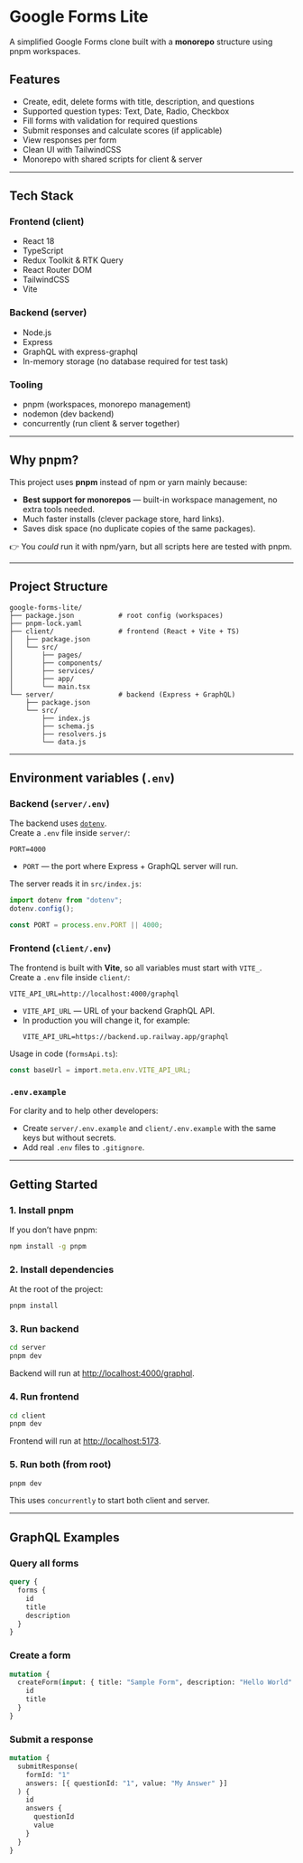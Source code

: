 # Google Forms Lite

A simplified Google Forms clone built with a **monorepo** structure using pnpm workspaces.

## Features

- Create, edit, delete forms with title, description, and questions
- Supported question types: Text, Date, Radio, Checkbox
- Fill forms with validation for required questions
- Submit responses and calculate scores (if applicable)
- View responses per form
- Clean UI with TailwindCSS
- Monorepo with shared scripts for client & server

---

## Tech Stack

### Frontend (client)

- React 18
- TypeScript
- Redux Toolkit & RTK Query
- React Router DOM
- TailwindCSS
- Vite

### Backend (server)

- Node.js
- Express
- GraphQL with express-graphql
- In-memory storage (no database required for test task)

### Tooling

- pnpm (workspaces, monorepo management)
- nodemon (dev backend)
- concurrently (run client & server together)

---

## Why pnpm?

This project uses **pnpm** instead of npm or yarn mainly because:

- **Best support for monorepos** — built-in workspace management, no extra tools needed.
- Much faster installs (clever package store, hard links).
- Saves disk space (no duplicate copies of the same packages).

👉 You _could_ run it with npm/yarn, but all scripts here are tested with pnpm.

---

## Project Structure

```
google-forms-lite/
├── package.json           # root config (workspaces)
├── pnpm-lock.yaml
├── client/                # frontend (React + Vite + TS)
│   ├── package.json
│   └── src/
│       ├── pages/
│       ├── components/
│       ├── services/
│       ├── app/
│       └── main.tsx
└── server/                # backend (Express + GraphQL)
    ├── package.json
    └── src/
        ├── index.js
        ├── schema.js
        ├── resolvers.js
        └── data.js
```

---

## Environment variables (`.env`)

### Backend (`server/.env`)

The backend uses [`dotenv`](https://www.npmjs.com/package/dotenv).  
Create a `.env` file inside `server/`:

```env
PORT=4000
```

- `PORT` — the port where Express + GraphQL server will run.

The server reads it in `src/index.js`:

```js
import dotenv from "dotenv";
dotenv.config();

const PORT = process.env.PORT || 4000;
```

### Frontend (`client/.env`)

The frontend is built with **Vite**, so all variables must start with `VITE_`.  
Create a `.env` file inside `client/`:

```env
VITE_API_URL=http://localhost:4000/graphql
```

- `VITE_API_URL` — URL of your backend GraphQL API.
- In production you will change it, for example:
  ```env
  VITE_API_URL=https://backend.up.railway.app/graphql
  ```

Usage in code (`formsApi.ts`):

```ts
const baseUrl = import.meta.env.VITE_API_URL;
```

### `.env.example`

For clarity and to help other developers:

- Create `server/.env.example` and `client/.env.example` with the same keys but without secrets.
- Add real `.env` files to `.gitignore`.

---

## Getting Started

### 1. Install pnpm

If you don’t have pnpm:

```bash
npm install -g pnpm
```

### 2. Install dependencies

At the root of the project:

```bash
pnpm install
```

### 3. Run backend

```bash
cd server
pnpm dev
```

Backend will run at [http://localhost:4000/graphql](http://localhost:4000/graphql).

### 4. Run frontend

```bash
cd client
pnpm dev
```

Frontend will run at [http://localhost:5173](http://localhost:5173).

### 5. Run both (from root)

```bash
pnpm dev
```

This uses `concurrently` to start both client and server.

---

## GraphQL Examples

### Query all forms

```graphql
query {
  forms {
    id
    title
    description
  }
}
```

### Create a form

```graphql
mutation {
  createForm(input: { title: "Sample Form", description: "Hello World" }) {
    id
    title
  }
}
```

### Submit a response

```graphql
mutation {
  submitResponse(
    formId: "1"
    answers: [{ questionId: "1", value: "My Answer" }]
  ) {
    id
    answers {
      questionId
      value
    }
  }
}
```
